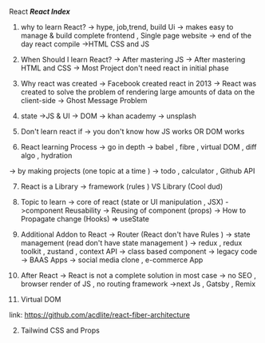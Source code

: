 React 
*******React Index*******
1. why to learn React?
 -> hype, job,trend, build Ui 
 -> makes easy to manage & build complete frontend , Single page website
 -> end of the day react compile ->HTML CSS and JS

 2. When Should I learn React?
 -> After mastering JS 
 -> After mastering HTML and CSS
 -> Most Project don't need react in initial phase 

 3. Why react was created 
 -> Facebook created react in 2013
 -> React was created to solve the problem of rendering large amounts of data on the client-side
 -> Ghost Message Problem 

 4. state ->JS & UI -> DOM 
 -> khan academy -> unsplash 
 
 5. Don't learn react if 
 -> you don't know how JS works OR DOM works 

 6. React learning Process 
 -> go in depth 
 -> babel , fibre , virtual DOM , diff algo , hydration 

 -> by making projects (one topic at a time ) 
 -> todo , calculator , Github API 

 7. React is a Library 
 -> framework (rules ) VS Library  (Cool dud)

 8. Topic to learn 
 -> core of react (state or UI manipulation , JSX)
 ->component Reusability 
 -> Reusing of component (props)
 -> How to Propagate change (Hooks) => useState 

 9. Additional Addon to React 
 -> Router (React don't have Rules ) 
 -> state management (read don't have state management )
 -> redux , redux toolkit , zustand , context API 
 -> class based component 
      -> legacy code 
-> BAAS Apps 
    -> social media clone , e-commerce App


10. After React 
 -> React is not a complete solution in most case 
 -> no SEO , browser render of JS , no routing 
 framework 
 ->next Js , Gatsby , Remix 


 1. Virtual DOM

 link: https://github.com/acdlite/react-fiber-architecture

 2. Tailwind CSS and Props 
 